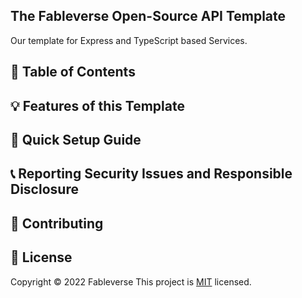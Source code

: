 ## The Fableverse Open-Source API Template
Our template for Express and TypeScript based Services.

## 📖 Table of Contents


## 💡 Features of this Template


## 🚀 Quick Setup Guide


## 📞 Reporting Security Issues and Responsible Disclosure


## 🤝 Contributing

## 📝 License
Copyright © 2022 Fableverse
This project is [MIT](https://github.com/Fableverse/api-template/blob/main/LICENSE) licensed.
